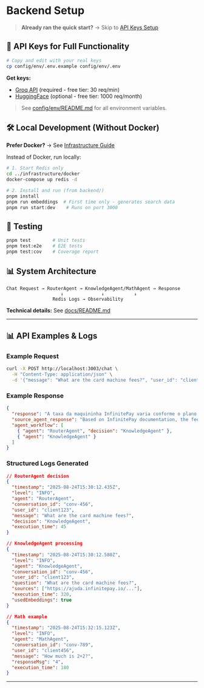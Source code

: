 # Backend Setup

> **Already ran the quick start?** → Skip to [API Keys Setup](#-api-keys-for-full-functionality)

## 🔑 API Keys for Full Functionality

```bash
# Copy and edit with your real keys
cp config/env/.env.example config/env/.env
```

**Get keys:**
- [Groq API](https://console.groq.com) (required - free tier: 30 req/min)  
- [HuggingFace](https://huggingface.co/settings/tokens) (optional - free tier: 1000 req/month)

> See [config/env/README.md](./config/env/README.md) for all environment variables.

## 🛠️ Local Development (Without Docker)

**Prefer Docker?** → See [Infrastructure Guide](../infrastructure/README.md)

Instead of Docker, run locally:

```bash
# 1. Start Redis only
cd ../infrastructure/docker
docker-compose up redis -d

# 2. Install and run (from backend/)
pnpm install
pnpm run embeddings  # First time only - generates search data
pnpm run start:dev    # Runs on port 3000
```

## 🧪 Testing

```bash
pnpm test        # Unit tests
pnpm test:e2e    # E2E tests
pnpm test:cov    # Coverage report
```

## 📊 System Architecture

```
Chat Request → RouterAgent → KnowledgeAgent/MathAgent → Response
                    ↓              ↓           ↓
                 Redis Logs → Observability
```

**Technical details:** See [docs/README.md](./docs/README.md)

---

## 📊 API Examples & Logs

### Example Request
```bash
curl -X POST http://localhost:3003/chat \
  -H "Content-Type: application/json" \
  -d '{"message": "What are the card machine fees?", "user_id": "client123", "conversation_id": "conv-456"}'
```

### Example Response
```json
{
  "response": "A taxa da maquininha InfinitePay varia conforme o plano...",
  "source_agent_response": "Based on InfinitePay documentation, the fees are...",
  "agent_workflow": [
    { "agent": "RouterAgent", "decision": "KnowledgeAgent" },
    { "agent": "KnowledgeAgent" }
  ]
}
```

### Structured Logs Generated
```json
// RouterAgent decision
{
  "timestamp": "2025-08-24T15:30:12.435Z",
  "level": "INFO",
  "agent": "RouterAgent",
  "conversation_id": "conv-456",
  "user_id": "client123",
  "message": "What are the card machine fees?",
  "decision": "KnowledgeAgent",
  "execution_time": 45
}

// KnowledgeAgent processing
{
  "timestamp": "2025-08-24T15:30:12.580Z",
  "level": "INFO", 
  "agent": "KnowledgeAgent",
  "conversation_id": "conv-456",
  "user_id": "client123",
  "question": "What are the card machine fees?",
  "sources": ["https://ajuda.infinitepay.io/..."],
  "execution_time": 320,
  "usedEmbeddings": true
}

// Math example  
{
  "timestamp": "2025-08-24T15:32:15.123Z",
  "level": "INFO",
  "agent": "MathAgent", 
  "conversation_id": "conv-789",
  "user_id": "client456",
  "message": "How much is 2+2?",
  "responseMsg": "4",
  "execution_time": 180
}
```

---
